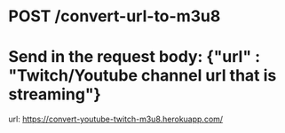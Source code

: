 # POST /convert-url-to-m3u8

# Send in the request body: {"url" : "Twitch/Youtube channel url that is streaming"}

url: https://convert-youtube-twitch-m3u8.herokuapp.com/
